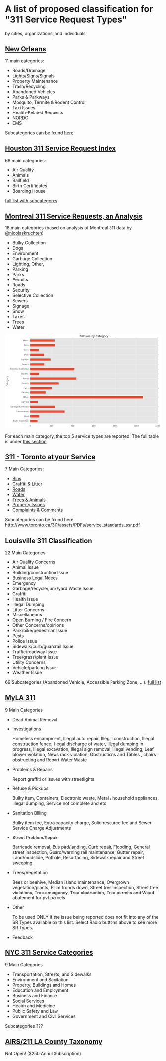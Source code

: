 # A list of proposed classification for "311 Service Request Types" 
by cities, organizations, and individuals

## [New Orleans](https://www.nola.gov/311/service-request-types/)

11 main categories:
* Roads/Drainage
* Lights/Signs/Signals
* Property Maintenance
* Trash/Recycling
* Abandoned Vehicles
* Parks & Parkways
* Mosquito, Termite & Rodent Control
* Taxi Issues
* Health-Related Requests
* NORDC
* EMS

Subcategories can be found [here](https://www.nola.gov/311/service-request-types/)

## [Houston 311 Service Request Index](http://www.houstontx.gov/311/ServiceRequestDirectorywithSLA-Nov2016.htm)

68 main categories:
* Air Quality	
* Animals
* Ballfield
* Birth Certificates
* Boarding House

[full list with subcategores](http://www.houstontx.gov/311/ServiceRequestDirectorywithSLA-Nov2016.htm)


## [Montreal 311 Service Requests, an Analysis](http://nicolas.kruchten.com/content/2015/06/montreal-311/#Cardinality-Reduction)
 
18 main categories (based on analysis of Montreal 311 data by [@nicolaskruchten](https://github.com/nicolaskruchten))
 
* Bulky Collection
* Dogs
* Environment
* Garbage Collection
* Lighting, Other,
* Parking
* Parks
* Permits
* Roads
* Security
* Selective Collection
* Sewers
* Signage
* Snow
* Taxes
* Trees
* Water

![categories](https://raw.githubusercontent.com/moqri/311-service-classification/master/images/montreal_categories.png) 
 
For each main category, the top 5 service types are reported. The full table is under [this section](http://nicolas.kruchten.com/content/2015/06/montreal-311/#Cardinality-Reduction)

## [311 - Toronto at your Service](http://www.toronto.ca/311/assets/PDFs/service_standards_ssr.pdf)

7 Main Categories: 
* [Bins](https://www1.toronto.ca/wps/portal/contentonly?vgnextoid=ddcfe2242f28b510VgnVCM10000071d60f89RCRD)
* [Graffiti & Litter](https://www1.toronto.ca/wps/portal/contentonly?vgnextoid=06efe2242f28b510VgnVCM10000071d60f89RCRD)
* [Roads](https://www1.toronto.ca/wps/portal/contentonly?vgnextoid=9fffe2242f28b510VgnVCM10000071d60f89RCRD)
* [Water](https://www1.toronto.ca/wps/portal/contentonly?vgnextoid=4c00e2242f28b510VgnVCM10000071d60f89RCRD)
* [Trees & Animals](https://www1.toronto.ca/wps/portal/contentonly?vgnextoid=ad10e2242f28b510VgnVCM10000071d60f89RCRD)
* [Property Issues](https://www1.toronto.ca/wps/portal/contentonly?vgnextoid=2960e2242f28b510VgnVCM10000071d60f89RCRD)
* [Complaints & Comments](https://www1.toronto.ca/wps/portal/contentonly?vgnextoid=6870e2242f28b510VgnVCM10000071d60f89RCRD)

Subcategories can be found here: http://www.toronto.ca/311/assets/PDFs/service_standards_ssr.pdf

## Louisville 311 Classification

22 Main Categories
* Air Quality Concerns
* Animal Issue
* Building/construction Issue
* Business Legal Needs
* Emergency
* Garbage/recycle/junk/yard Waste Issue
* Graffiti
* Health Issue
* Illegal Dumping
* Litter Concerns
* Miscellaneous
* Open Burning / Fire Concern
* Other Concerns/opinions
* Park/bike/pedestrian Issue
* Pests
* Police Issue
* Sidewalk/curb/guardrail Issue
* Traffic/roadway Issue
* Tree/grass/plant Issue
* Utility Concerns
* Vehicle/parking Issue
* Weather Issue

69 Subcategories (Abandoned Vehicle, Accessible Parking Zone, ...). [full list](http://lists.open311.org/groups/discuss/messages/topic/6eDZleJm0Ao2GfgBxuQxxS/https://www.bing.com/?scope=web&mkt=en-US&FORM=INCOH1&pc=IC04)

## [MyLA 311](https://myla311.lacity.org/portal/faces/home/service/service-request?_adf.ctrl-state=a0wa2ahb1_4&_afrLoop=3828705247685987#!)
9 Main Categories
* Dead Animal Removal
* Investigations

   Homeless encampment, Illegal auto repair, Illegal construction, Illegal construction fence, Illegal discharge of water, Illegal dumping in progress, Illegal excavation, Illegal sign removal, Illegal vending, Leaf blower violation, News rack violation, Obstructions and Tables , chairs obstructing and Report Water Waste
* Problems & Repairs

   Report graffiti or issues with streetlights
* Refuse & Pickups

   Bulky item, Containers, Electronic waste, Metal / household appliances, Illegal dumping, Service not complete and etc
* Sanitation Billing

   Bulky item fee, Extra capacity charge, Solid resource fee and Sewer Service Charge Adjustments
* Street Problem/Repair

   Barricade removal, Bus pad/landing, Curb repair, Flooding, General street inspection, Guard/warning rail maintenance, Gutter repair, Land/mudslide, Pothole, Resurfacing, Sidewalk repair and Street sweeping
* Trees/Vegetation

   Bees or beehive, Median island maintenance, Overgrown vegetation/plants, Palm fronds down, Street tree inspection, Street tree violations, Tree emergency, Tree obstruction, Tree permits and Weed abatement for pvt parcels
* Other

   To be used ONLY if the issue being reported does not fit into any of the SR Types available on this list. Select Radio buttons above to see more SR Types.
* Feedback

## [NYC 311 Service Categories](http://wiki.open311.org/Inquiry_v1/#inputs)

9 Main Categories
* Transportation, Streets, and Sidewalks
* Environment and Sanitation
* Property, Buildings and Homes
* Education and Employment
* Business and Finance
* Social Services
* Health and Medicine
* Public Safety and Law
* Government and Civil Services

Subcategories ???

## [AIRS/211 LA County Taxonomy](https://211taxonomy.org/)
Not Open! ($250 Annul Subscription)
